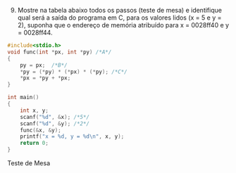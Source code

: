 9. Mostre na tabela abaixo todos os passos (teste de mesa) e identifique qual será a saída do programa em C, para os valores lidos (x = 5 e y = 2), suponha que o endereço de memória atribuído para x = 0028ff40 e y = 0028ff44.

```c
#include<stdio.h>
void func(int *px, int *py) /*A*/
{
    py = px;  /*B*/
    *py = (*py) * (*px) * (*py); /*C*/
    *px = *py + *px;
}

int main()
{   
    int x, y;
    scanf("%d", &x); /*5*/
    scanf("%d", &y); /*2*/
    func(&x, &y);
    printf("x = %d, y = %d\n", x, y);
    return 0;
}
```

Teste de Mesa
